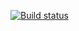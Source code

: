 [![Build status](https://ci.appveyor.com/api/projects/status/rswhm4ve8kgd7lfe/branch/main?svg=true)](https://ci.appveyor.com/project/19Mikhail90/aqa-2-1-testing-web-interfaces/branch/main)
